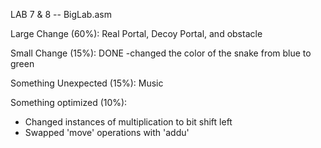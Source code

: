 LAB 7 & 8 -- BigLab.asm

Large Change (60%):
Real Portal, Decoy Portal, and obstacle

Small Change (15%): DONE
-changed the color of the snake from blue to green

Something Unexpected (15%):
Music

Something optimized (10%):
- Changed instances of multiplication to bit shift left 
- Swapped 'move' operations with 'addu'